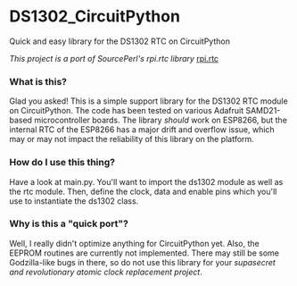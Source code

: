 # DS1302_CircuitPython
Quick and easy library for the DS1302 RTC on CircuitPython

*This project is a port of SourcePerl's rpi.rtc library*
[rpi.rtc](https://github.com/sourceperl/rpi.rtc)


### What is this?
Glad you asked! This is a simple support library for the DS1302 RTC module on CircuitPython. The code has been tested on various Adafruit SAMD21-based microcontroller boards. The library *should* work on ESP8266, but the internal RTC of the ESP8266 has a major drift and overflow issue, which may or may not impact the reliability of this library on the platform.

### How do I use this thing?
Have a look at main.py. You'll want to import the ds1302 module as well as the rtc module. Then, define the clock, data and enable pins which you'll use to instantiate the ds1302 class.

### Why is this a "quick port"?
Well, I really didn't optimize anything for CircuitPython yet. Also, the EEPROM routines are currently not implemented. There may still be some Godzilla-like bugs in there, so do not use this library for your *supasecret and revolutionary atomic clock replacement project*.
